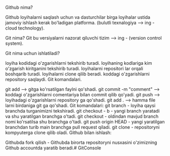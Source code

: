 Github nima?

Github loyihalarni saqlash uchun va dasturchilar birga loyihalar ustida jamoviy ishlash kerak bo'ladigan platforma. (bulutli texnalogiya --> ing - cloud technology).

Git nima? Git bu versiyalarni nazorat qiluvchi tizim --> ing - (version control system).

Git nima uchun ishlatiladi?

loyiha kodidagi o'zgarishlarni tekshirib turadi.
loyihaning kodlariga kim o'zgarish kiritganini tekshirib turadi.
loyihalarni repositori lar orqali boshqarib turadi.
loyihalarni clone qilib beradi.
koddagi o'zgarishlarni repository saqlaydi.
Git komandalari.

git add --> gitga ko'rsatilgan faylni qo'shadi.
git commit -m "comment" --> koddagi o'zgarishlarni comentariya bilan commit qilib qo'yadi.
git push --> loyihadagi o'zgarishlarni repository ga qo'shadi.
git add . --> hamma file larni birdaniga git ga qo'shadi. Git komandalari:
git branch - loyiha qaysi branchda turganimizni tekshiradi.
git checkout - b - yangi branch yaratadi va shu yaratilgan branchga o'tadi.
git checkout - oldindan mavjud branch nomi ko'rsatilsa shu branchga o'tadi.
git push origin HEAD - yangi yaratilgan branchdan turib main branchga pull request qiladi.
git clone - repositoryni kompyuterga clone qilib oladi.
Github bilan ishlash:

Githubda fork qilish - Githubda birorta repositoryni nusxasini o'zimizning Github accountda yaratib beradi.#   G i t C o n s o l e  
 